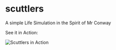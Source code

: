 # scuttlers
A simple Life Simulation in the Spirit of Mr Conway

See it in Action:

![Scuttlers in Action](http://giant.gfycat.com/KnobbyDescriptiveGrayreefshark.gif)
